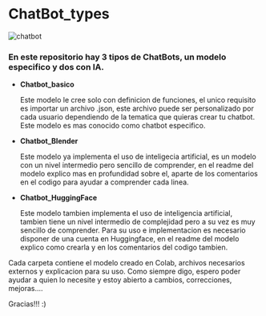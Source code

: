 # ChatBot_types

  ![chatbot](https://github.com/Vozmediano/ChatBot_types/assets/140751734/22e44722-7791-4306-8c1f-668f382c7a73)

### En este repositorio hay 3 tipos de ChatBots, un modelo especifico y dos con IA.

- **Chatbot_basico**

  Este modelo le cree solo con definicion de funciones, el unico requisito es importar un archivo .json, este archivo puede ser personalizado por cada usuario dependiendo de la tematica que quieras crear tu chatbot. Este modelo es mas conocido como chatbot especifico.

- **Chatbot_Blender**

  Este modelo ya implementa el uso de inteligecia artificial, es un modelo con un nivel intermedio pero sencillo de comprender, en el readme del modelo explico mas en profundidad sobre el, aparte de los comentarios en el codigo para ayudar a comprender cada linea.

- **Chatbot_HuggingFace**

  Este modelo tambien implementa el uso de inteligencia artificial, tambien tiene un nivel intermedio de complejidad pero a su vez es muy sencillo de comprender. Para su uso e implementacion es necesario disponer de una cuenta en Huggingface, en el readme del modelo explico como crearla y en los comentarios del codigo tambien.

Cada carpeta contiene el modelo creado en Colab, archivos necesarios externos y explicacion para su uso.
Como siempre digo, espero poder ayudar a quien lo necesite y estoy abierto a cambios, correcciones, mejoras....

Gracias!!! :)
